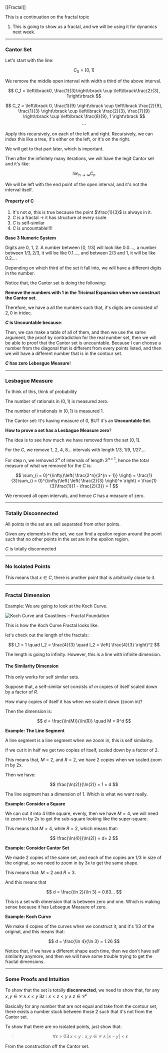 [[Fractal]]

This is a continuation on the fractal topic 
1. This is going to show us a fractal, and we will be using it for dynamics next week. 


---
### Cantor Set

Let's start with the line:

$$
C_0 = [0, 1]
$$

We remove the middle open interval with width a third of the above interval. 

$$
C_1 = \left\lbrack0, \frac{1}{3}\right\rbrack
\cup \left\lbrack\frac{2}{3}, 1\right\rbrack
$$

$$
C_2 = \left\lbrack 
    0, \frac{1}{9}
\right\rbrack  
\cup
\left\lbrack
    \frac{2}{9}, \frac{1}{3}
\right\rbrack
\cup 
    \left\lbrack
        \frac{2}{3}, \frac{7}{9}
    \right\rbrack
\cup
    \left\lbrack
        \frac{8}{9}, 1
    \right\rbrack
$$
$$
\cdots
$$

Apply this recursively, on each of the left and right. Recursively, we can index this like a tree, it's either on the left, or it's on the right. 

We will get to that part later, which is important.  

Then after the infinitely many iterations, we will have the legit Cantor set and it's like: 

$$
\lim_{n\rightarrow \infty}C_n
$$

We will be left with the end point of the open interval, and it's not the interval itself. 


#### Property of C

1. It's not $\emptyset$, this is true because the point $\frac{1}{3}$ is always in it. 
2. $C$ is a fractal $\rightarrow$ it has structure at every scale. 
3. $C$ is self-similar
4. $C$ is uncountable!!!!

**Base 3 Numeric System**

Digits are 0, 1, 2. A number between [0, 1/3] will look like 0.0...., a number between $1/3, 2/3$, it will be like 0.1...., and between 2/3 and 1, it will be like 0.2....

Depending on which third of the set it fall into, we will have a different digits in the number. 

Notice that, the Cantor set is doing the following: 

**Remove the numbers with 1 in the Tricimal Expansion when we construct the Cantor set**. 

Therefore, we have a all the numbers such that, it's digits are consisted of $2, 0$ in tridec. 

**$C$ is Uncountable because**:

Then, we can make a table of all of them, and then we use the same argument, the proof by contradiction for the real number set, then we will be able to proof that the Cantor set is uncountable. Because I can choose a number from the diagonal that is different from every points listed, and then we will have a different number that is in the contour set. 

**$C$ has zero Lebesgue Measure**!

---
### **Lesbague Measure**

To think of this, think of probability

The number of rationals in $(0, 1)$ is measured zero. 

The number of irrationals in $(0, 1)$ is measured 1. 

The Cantor set: It's having measure of 0, BUT it's an **Uncountable Set**. 


**How to prove a set has a Lesbague Measure zero**? 

The idea is to see how much we have removed from the set $[0, 1]$. 

For the $C$, we remove 1, 2, 4, 8... intervals with length $1/3$, $1/9$, $1/27$....

For step n, we removed $2^n$ of intervals of length $3^{n + 1}$, hence the total measure of what we removed for the $C$ is: 

$$
\sum_{i = 0}^{\infty}\left(
        \frac{2^n}{3^{n + 1}}
    \right)
     = \frac{1}{3}\sum_{i = 0}^{\infty}\left(
            \left(
                \frac{2}{3}
            \right)^n
         \right)
     = \frac{1}{3}\frac{1}{1 - \frac{2}{3}} = 1
$$

We removed all open intervals, and hence $C$ has a measure of zero. 

---
### **Totally Disconnected**

All points in the set are sell separated from other points. 

Given any elements in the set, we can find a epsilon region around the point such that no other points in the set are in the epsilon region. 

$C$ is totally disconnected 

---
### **No Isolated Points**

This means that $x\in C$, there is another point that is arbitrarily close to it. 


---
### **Fractal Dimension**

Example: We are going to look at the Koch Curve. 

![Koch Curve and Coastlines – Fractal Foundation](https://fractalfoundation.org/wp-content/uploads/2010/05/kochprog440.jpg)

This is how the Koch Curve Fractal looks like. 

let's check out the length of the fractals: 

$$
l_1 = 1 \quad l_2 = \frac{4}{3} \quad l_2 = \left(
    \frac{4}{3}
\right)^2
$$

The length is going to infinity. However, this is a line with infinite dimension. 

#### **The Similarity Dimension**

This only works for self similar sets. 

Suppose that, a self-similar set consists of $m$ copies of itself scaled down by a factor of $R$. 

How many copies of itself it has when we scale it down (zoom in)? 

Then the dimension is: 

$$
d = \frac{\ln(M)}{\ln(R)} \quad M = R^d
$$

**Example: The Line Segment**

A line segment is a line segment when we zoom in, this is self similarity. 

If we cut it in half we get two copies of itself, scaled down by a factor of 2. 

This means that, $M = 2$, and $R = 2$, we have 2 copies when we scaled zoom in by 2x. 

Then we have: 

$$
\frac{\ln(2)}{\ln(2)} = 1 = d
$$

The line segment has a dimension of 1. Which is what we want really. 

**Example: Consider a Square**

We can cut it into 4 little square, evenly, then we have $M = 4$, we will need to zoom in by 2x to get the sub-square looking like the super-square. 

This means that $M = 4$,  while $R = 2$, which means that: 

$$
\frac{\ln(4)}{\ln(2)} = d= 2
$$

**Example: Consider Cantor Set**

We made 2 copies of the same set, and each of the copies are $1/3$ in size of the original, so we need to zoom in by 3x to get the same shape. 

This means that: $M = 2$ and $R = 3$. 

And this means that

$$
d = \frac{\ln 2}{\ln 3} = 0.63...
$$

This is a set with dimension that is between zero and one. Which is making sense because it has Lebsegue Measure of zero. 

**Example: Koch Curve**

We make 4 copies of the curves when we construct it, and it's $1/3$ of the original, and this means that: 

$$
d = \frac{\ln 4}{\ln 3} = 1.26
$$

Notice that, if we have a different shape each time, then we don't have self similarity anymore, and then we will have some trouble trying to get the fractal dimensions. 

---
### Some Proofs and Intuition

To show that the set is totally **disconnected**, we need to show that, for any $x, y \in \mathcal{C} \wedge x < y \;\exists z: x<z<y \wedge z\in \mathcal{C}^c$

Basically for any number that are not equal and take from the contour set, there exists a number stuck between those 2 such that it's not from the Cantor set. 

To show that there are no isolated points, just show that: 

>$$
>\forall \epsilon > 0 \exists\; x < y : x, y \in \mathcal{C} \wedge |x - y| < \epsilon
>$$

From the construction off the Cantor set. 